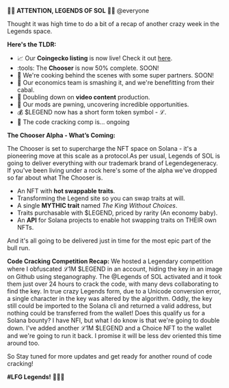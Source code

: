 :rocket::milky_way: **ATTENTION, LEGENDS OF SOL** :milky_way::rocket: @everyone

Thought it was high time to do a bit of a recap of another crazy week in the Legends space.

**Here's the TLDR:**
- :chart_with_upwards_trend: Our **Coingecko listing** is now live! Check it out [here](https://www.coingecko.com/en/coins/legends-of-sol).
- :tools: The **Chooser** is now 50% complete. SOON!
- :handshake: We're cooking behind the scenes with some super partners. SOON!
- :rocket: Our economics team is smashing it, and we're benefitting from their cabal.
- :movie_camera: Doubling down on **video content** production.
- :clap: Our mods are pwning, uncovering incredible opportunities.
- :moneybag: $LEGEND now has a short form token symbol - ℒ.
- :mega: The code cracking comp is... ongoing

**The Chooser Alpha - What’s Coming:**

The Chooser is set to supercharge the NFT space on Solana - it's a pioneering move at this scale as a protocol.As per usual, Legends of SOL is going to deliver everything with our trademark brand of Legendegeneracy. If you've been living under a rock here's some of the alpha we've dropped so far about what The Chooser is.

- An NFT with **hot swappable traits**.
- Transforming the Legend site so you can swap traits at will.
- A single **MYTHIC trait** named *The King Without Choices*.
- Traits purchasable with $LEGEND, priced by rarity (An economy baby).
- An **API** for Solana projects to enable hot swapping traits on THEIR own NFTs.

And it's all going to be delivered just in time for the most epic part of the bull run.

**Code Cracking Competition Recap:**
We hosted a Legendary competition where I obfuscated ℒ1M $LEGEND in an account, hiding the key in an image on Github using steganography. The @Legends of SOL activated and it took them just over 24 hours to crack the code, with many devs collaborating to find the key. In true crazy Legends form, due to a Unicode conversion error, a single character in the key was altered by the algorithm. Oddly, the key still could be imported to the Solana cli and returned a valid address, but nothing could be transferred from the wallet! Does this qualify us for a Solana bounty? I have NFI, but what I do know is that we're going to double down. I've added another ℒ1M $LEGEND and a Choice NFT to the wallet and we're going to run it back. I promise it will be less dev oriented this time around too.

So Stay tuned for more updates and get ready for another round of code cracking!

**#LFG Legends!** :rocket::rocket::rocket: